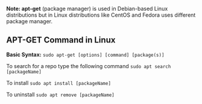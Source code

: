 **Note: apt-get** (package manager) is used in Debian-based Linux distributions but in Linux distributions like CentOS and Fedora uses different package manager.

## APT-GET Command in Linux

**Basic Syntax:**
`sudo apt-get [options] [command] [package(s)]`

To search for a repo type the following command 
`sudo apt search [packageName]`

To install 
`sudo apt install [packageName]`

To uninstall 
`sudo apt remove [packageName]`
